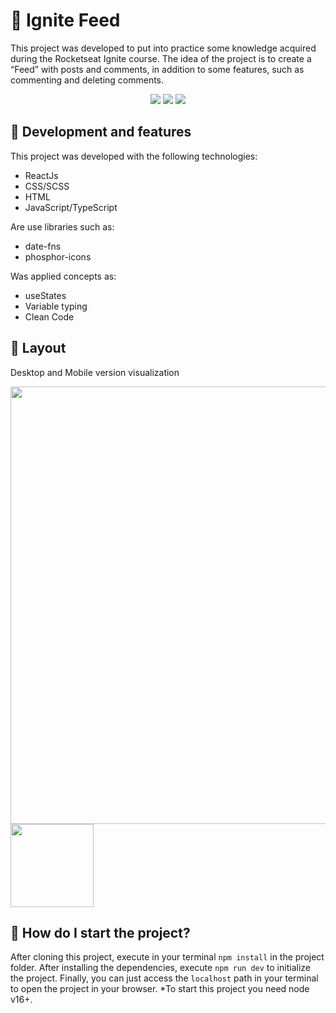 # 📱 Ignite Feed 

This project was developed to put into practice some knowledge acquired during the Rocketseat Ignite course.
The idea of ​​the project is to create a “Feed” with posts and comments, in addition to some features, such as commenting and deleting comments.

<div align='center'>
   <img src="https://img.shields.io/static/v1?label=Node&message=v16.15.0&color=AFE1AF&style=for-the-badge&logo=node.js"/>
   <img src="https://img.shields.io/static/v1?label=npm&message=v8.5.5&color=AFE1AF&style=for-the-badge&logo=npm"/>
   <img src="https://img.shields.io/static/v1?label=Status&message=100%&color=AFE1AF&style=for-the-badge&logo="/>
</div>

## 👾 Development and features

This project was developed with the following technologies:
- ReactJs 
- CSS/SCSS
- HTML
- JavaScript/TypeScript

Are use libraries such as:
- date-fns
- phosphor-icons

Was applied concepts as:
- useStates
- Variable typing
- Clean Code

## 🎨 Layout
Desktop and Mobile version visualization

<div>
   <img src='https://live.staticflickr.com/65535/53143604786_66c66377e6_c.jpg' width='700'>
   <img src='https://live.staticflickr.com/65535/53143608576_323e9e2b61_c.jpg' width='133'>
</div>
  
## 🤖 How do I start the project?
After cloning this project, execute in your terminal `npm install` in the project folder.
After installing the dependencies, execute `npm run dev` to initialize the project.
Finally, you can just access the `localhost` path in your terminal to open the project in your browser.
*To start this project you need node v16+.




